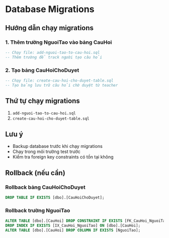 # Database Migrations

## Hướng dẫn chạy migrations

### 1. Thêm trường NguoiTao vào bảng CauHoi

```sql
-- Chạy file: add-nguoi-tao-to-cau-hoi.sql
-- Thêm trường để track người tạo câu hỏi
```

### 2. Tạo bảng CauHoiChoDuyet

```sql
-- Chạy file: create-cau-hoi-cho-duyet-table.sql
-- Tạo bảng lưu trữ câu hỏi chờ duyệt từ teacher
```

## Thứ tự chạy migrations

1. `add-nguoi-tao-to-cau-hoi.sql`
2. `create-cau-hoi-cho-duyet-table.sql`

## Lưu ý

- Backup database trước khi chạy migrations
- Chạy trong môi trường test trước
- Kiểm tra foreign key constraints có tồn tại không

## Rollback (nếu cần)

### Rollback bảng CauHoiChoDuyet
```sql
DROP TABLE IF EXISTS [dbo].[CauHoiChoDuyet];
```

### Rollback trường NguoiTao
```sql
ALTER TABLE [dbo].[CauHoi] DROP CONSTRAINT IF EXISTS [FK_CauHoi_NguoiTao];
DROP INDEX IF EXISTS [IX_CauHoi_NguoiTao] ON [dbo].[CauHoi];
ALTER TABLE [dbo].[CauHoi] DROP COLUMN IF EXISTS [NguoiTao];
```
